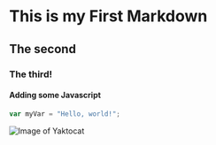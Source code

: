 # This is my First Markdown

## The second

### The third! 

#### Adding some Javascript

``` javascript
var myVar = "Hello, world!";
```

![Image of Yaktocat](https://octodex.github.com/images/yaktocat.png)
